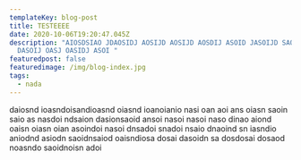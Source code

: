 ```yaml
---
templateKey: blog-post
title: TESTEEEE
date: 2020-10-06T19:20:47.045Z
description: "AIOSDSIAO JDAOSIDJ AOSIJD AOSIJD AOSDIJ ASOID JASOIJD SAOIJD OASIJ
  DASOIJ OASJ OASIDJ ASOI "
featuredpost: false
featuredimage: /img/blog-index.jpg
tags:
  - nada
---
```

daiosnd ioasndoisandioasnd oiasnd ioanoianio nasi oan aoi ans oiasn saoin saio as nasdoi ndsaion dasionsaoid ansoi nasoi nasoi naso dinao aiond oaisn oiasn oian asoindoi nasoi dnsadoi snadoi nsaio dnaoind sn iasndio aniodnd asiodn saoidnsaiod oaisndiosa dosai dasoidn sa dosdosai dosaod noasndo saoidnoisn adoi